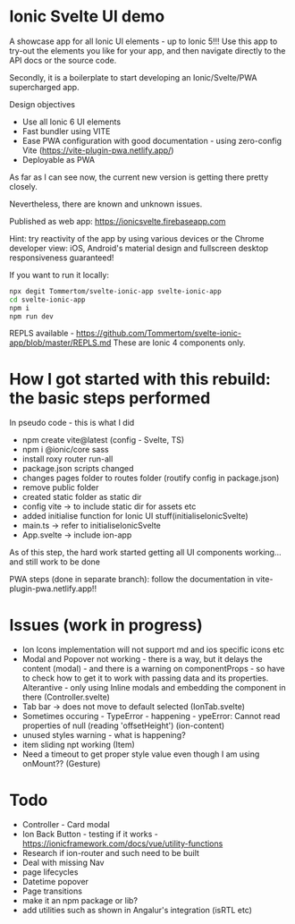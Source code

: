 # Ionic Svelte UI demo
A showcase app for all Ionic UI elements - up to Ionic 5!!! Use this app to try-out the elements you like for your app, and then navigate directly to the API docs or the source code.

Secondly, it is a boilerplate to start developing an Ionic/Svelte/PWA supercharged app.

Design objectives
- Use all Ionic 6 UI elements
- Fast bundler using VITE
- Ease PWA configuration with good documentation - using zero-config Vite (https://vite-plugin-pwa.netlify.app/)
- Deployable as PWA

As far as I can see now, the current new version is getting there pretty closely. 

Nevertheless, there are known and unknown issues.

Published as web app: https://ionicsvelte.firebaseapp.com

Hint: try reactivity of the app by using various devices or the Chrome developer view: iOS, Android's material design and fullscreen desktop responsiveness guaranteed!

If you want to run it locally:

```bash
npx degit Tommertom/svelte-ionic-app svelte-ionic-app
cd svelte-ionic-app
npm i
npm run dev
```

REPLS available - https://github.com/Tommertom/svelte-ionic-app/blob/master/REPLS.md
These are Ionic 4 components only.

# How I got started with this rebuild: the basic steps performed
In pseudo code - this is what I did
- npm create vite@latest (config - Svelte, TS)
- npm i @ionic/core  sass
- install roxy router run-all
- package.json scripts changed
- changes pages folder to routes folder (routify config in package.json)
- remove public folder
- created static folder as static dir
- config vite -> to include static dir for assets etc
- added initialise function for Ionic UI stuff(initialiseIonicSvelte)
- main.ts -> refer to initialiseIonicSvelte
- App.svelte -> include ion-app 

As of this step, the hard work started getting all UI components working... and still work to be done

PWA steps (done in separate branch): follow the documentation in vite-plugin-pwa.netlify.app!!


# Issues (work in progress)
- Ion Icons implementation will not support md and ios specific icons etc 
- Modal and Popover not working - there is a way, but it delays the content (modal) - and there is a warning on componentProps - so have to check how to get it to work with passing data and its properties. Alterantive - only using Inline modals and embedding the component in there (Controller.svelte)
- Tab bar -> does not move to default selected (IonTab.svelte)
- Sometimes occuring - TypeError - happening - ypeError: Cannot read properties of null (reading 'offsetHeight') (ion-content)
- unused styles warning - what is happening?
- item sliding npt working (Item)
- Need a timeout to get proper style value even though I am using onMount?? (Gesture)

# Todo
- Controller - Card modal
- Ion Back Button - testing if it works - https://ionicframework.com/docs/vue/utility-functions
- Research if ion-router and such need to be built
- Deal with missing Nav
- page lifecycles
- Datetime popover
- Page transitions
- make it an npm package or lib?
- add utilities such as shown in Angalur's integration (isRTL etc)
